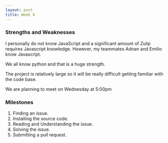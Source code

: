 ```yaml
---
layout: post
title: Week 6
---
```


### Strengths and Weaknesses 

I personally do not know JavaScript and a significant amount of Zulip requires Javascript knowledge. 
However, my teammates Adnan and Emilio know Javascript.

We all know python and that is a huge strength. 

The project is relatively large so it will be really difficult getitng familiar with the code base.


We are planning to meet on Wednesday at 5:00pm


### Milestones
1. Finding an issue.
2. Installing the source code.
3. Reading and Understanding the issue.
4. Solving the issue.
4. Submitting a pull request.


